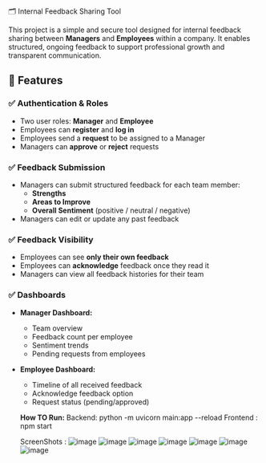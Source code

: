 🗂️ Internal Feedback Sharing Tool

This project is a simple and secure tool designed for internal feedback sharing between **Managers** and **Employees** within a company. It enables structured, ongoing feedback to support professional growth and transparent communication.
## 🚀 **Features**

### ✅ **Authentication & Roles**
- Two user roles: **Manager** and **Employee**
- Employees can **register** and **log in**
- Employees send a **request** to be assigned to a Manager
- Managers can **approve** or **reject** requests

### ✅ **Feedback Submission**
- Managers can submit structured feedback for each team member:
  - **Strengths**
  - **Areas to Improve**
  - **Overall Sentiment** (positive / neutral / negative)
- Managers can edit or update any past feedback

### ✅ **Feedback Visibility**
- Employees can see **only their own feedback**
- Employees can **acknowledge** feedback once they read it
- Managers can view all feedback histories for their team

### ✅ **Dashboards**
- **Manager Dashboard:**
  - Team overview
  - Feedback count per employee
  - Sentiment trends
  - Pending requests from employees

- **Employee Dashboard:**
  - Timeline of all received feedback
  - Acknowledge feedback option
  - Request status (pending/approved)

  **How TO Run:**
  Backend: python -m uvicorn main:app --reload
  Frontend : npm start

  ScreenShots :
  ![image](https://github.com/user-attachments/assets/9e08875e-4054-48e4-a115-f433744a6f98)
  ![image](https://github.com/user-attachments/assets/56334def-ec5b-42b4-a2eb-ef53664386d9)
  ![image](https://github.com/user-attachments/assets/c14558ae-b7d8-4341-90bc-3705b5afacfd)
  ![image](https://github.com/user-attachments/assets/90aa7c96-5c92-438a-9d6d-c5a1cc65105a)
  ![image](https://github.com/user-attachments/assets/c803497f-2f9f-4470-8417-bf27e447e94b)
  ![image](https://github.com/user-attachments/assets/ce16a892-bec9-4b2d-9ee0-cc2130fbe047)
  ![image](https://github.com/user-attachments/assets/1d0f75e6-5948-4a43-9ce5-e9aefb49b359)







